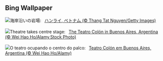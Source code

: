 ## Bing Wallpaper
![](https://www.bing.com/th?id=OHR.HangRaiVietnam_JA-JP5262793326_UHD.jpg&w=1000)海岸沿いの岩場:&nbsp;&ensp;[ハンライ, ベトナム (© Thang Tat Nguyen/Getty Images)](https://www.bing.com/th?id=OHR.HangRaiVietnam_JA-JP5262793326_UHD.jpg)
<br><br/>
![](https://www.bing.com/th?id=OHR.TeatroColon_EN-GB2271752304_UHD.jpg&w=1000)Theatre takes centre stage:&nbsp;&ensp;[The Teatro Colón in Buenos Aires, Argentina (© Wei Hao Ho/Alamy Stock Photo)](https://www.bing.com/th?id=OHR.TeatroColon_EN-GB2271752304_UHD.jpg)
<br><br/>
![](https://www.bing.com/th?id=OHR.TeatroColon_PT-BR9483499387_UHD.jpg&w=1000)O teatro ocupando o centro do palco:&nbsp;&ensp;[Teatro Colón em Buenos Aires, Argentina (© Wei Hao Ho/Alamy)](https://www.bing.com/th?id=OHR.TeatroColon_PT-BR9483499387_UHD.jpg)
<br><br/>
